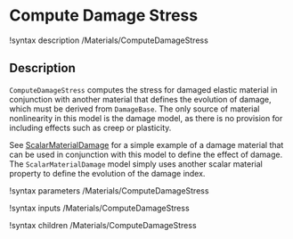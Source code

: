 # Compute Damage Stress

!syntax description /Materials/ComputeDamageStress

## Description

`ComputeDamageStress` computes the stress for damaged elastic material in conjunction with another material that defines the evolution of damage, which must be derived from `DamageBase`. The only source of material nonlinearity in this model is the damage model, as there is no provision for including effects such as creep or plasticity.

See [ScalarMaterialDamage](/ScalarMaterialDamage.md) for a simple example of a damage material that can be used in conjunction with this model to define the effect of damage. The `ScalarMaterialDamage` model simply uses another scalar material property to define the evolution of the damage index.

!syntax parameters /Materials/ComputeDamageStress

!syntax inputs /Materials/ComputeDamageStress

!syntax children /Materials/ComputeDamageStress
